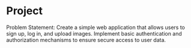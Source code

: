 # Project
Problem Statement: Create a simple web application that allows users to sign up, log in, and upload images. Implement basic authentication and authorization mechanisms to ensure secure access to user data.
